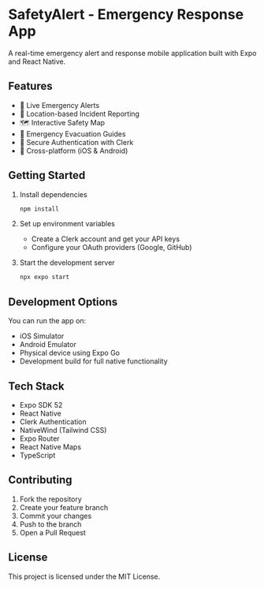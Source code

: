 # SafetyAlert - Emergency Response App

A real-time emergency alert and response mobile application built with Expo and React Native.

## Features

- 🚨 Live Emergency Alerts
- 📍 Location-based Incident Reporting
- 🗺️ Interactive Safety Map
- 🚪 Emergency Evacuation Guides
- 🔐 Secure Authentication with Clerk
- 📱 Cross-platform (iOS & Android)

## Getting Started

1. Install dependencies

   ```bash
   npm install
   ```

2. Set up environment variables

   - Create a Clerk account and get your API keys
   - Configure your OAuth providers (Google, GitHub)

3. Start the development server
   ```bash
   npx expo start
   ```

## Development Options

You can run the app on:

- iOS Simulator
- Android Emulator
- Physical device using Expo Go
- Development build for full native functionality

## Tech Stack

- Expo SDK 52
- React Native
- Clerk Authentication
- NativeWind (Tailwind CSS)
- Expo Router
- React Native Maps
- TypeScript

## Contributing

1. Fork the repository
2. Create your feature branch
3. Commit your changes
4. Push to the branch
5. Open a Pull Request

## License

This project is licensed under the MIT License.
